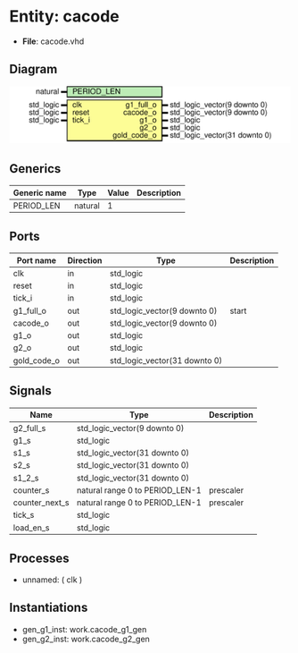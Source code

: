 # Entity: cacode

- **File**: cacode.vhd
## Diagram

![Diagram](cacode.svg "Diagram")
## Generics

| Generic name | Type    | Value | Description |
| ------------ | ------- | ----- | ----------- |
| PERIOD_LEN   | natural | 1     |             |
## Ports

| Port name   | Direction | Type                          | Description |
| ----------- | --------- | ----------------------------- | ----------- |
| clk         | in        | std_logic                     |             |
| reset       | in        | std_logic                     |             |
| tick_i      | in        | std_logic                     |             |
| g1_full_o   | out       | std_logic_vector(9 downto 0)  | start       |
| cacode_o    | out       | std_logic_vector(9 downto 0)  |             |
| g1_o        | out       | std_logic                     |             |
| g2_o        | out       | std_logic                     |             |
| gold_code_o | out       | std_logic_vector(31 downto 0) |             |
## Signals

| Name            | Type                            | Description |
| --------------- | ------------------------------- | ----------- |
| g2_full_s       | std_logic_vector(9 downto 0)    |             |
| g1_s            | std_logic                       |             |
| s1_s            | std_logic_vector(31 downto 0)   |             |
|  s2_s           | std_logic_vector(31 downto 0)   |             |
|  s1_2_s         | std_logic_vector(31 downto 0)   |             |
| counter_s       | natural range 0 to PERIOD_LEN-1 | prescaler   |
|  counter_next_s | natural range 0 to PERIOD_LEN-1 | prescaler   |
| tick_s          | std_logic                       |             |
| load_en_s       | std_logic                       |             |
## Processes
- unnamed: ( clk )
## Instantiations

- gen_g1_inst: work.cacode_g1_gen
- gen_g2_inst: work.cacode_g2_gen
